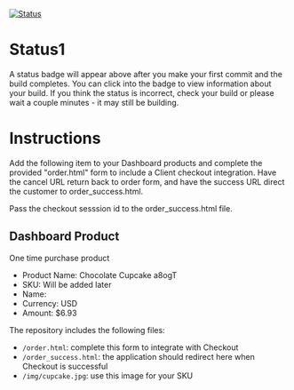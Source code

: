 [![Status](https://img.shields.io/badge/status-BUILDING%20COMMIT:%2036d6629a1f4e6892d0dc6bcb30310c6afeec6203-yellow.svg)](https://github.com/raysaavedra-work/bakery_scaffold_GNgDyPNC6uE9oGJq/commit/36d6629a1f4e6892d0dc6bcb30310c6afeec6203)


# Status1

A status badge will appear above after you make your first commit and the build completes. You can click into the badge to view information about your build. If you think the status is incorrect, check your build or please wait a couple minutes - it may still be building.

# Instructions

Add the following item to your Dashboard products and complete the provided "order.html" form to include a Client checkout integration. Have the cancel URL return back to order form, and have the success URL direct the customer to order_success.html.

Pass the checkout sesssion id to the order_success.html file.

## Dashboard Product
One time purchase product
* Product Name: Chocolate Cupcake a8ogT
* SKU: Will be added later
* Name: 
* Currency: USD
* Amount: $6.93

The repository includes the following files:
* `/order.html`: complete this form to integrate with Checkout
* `/order_success.html`: the application should redirect here when Checkout is successful
* `/img/cupcake.jpg`: use this image for your SKU
